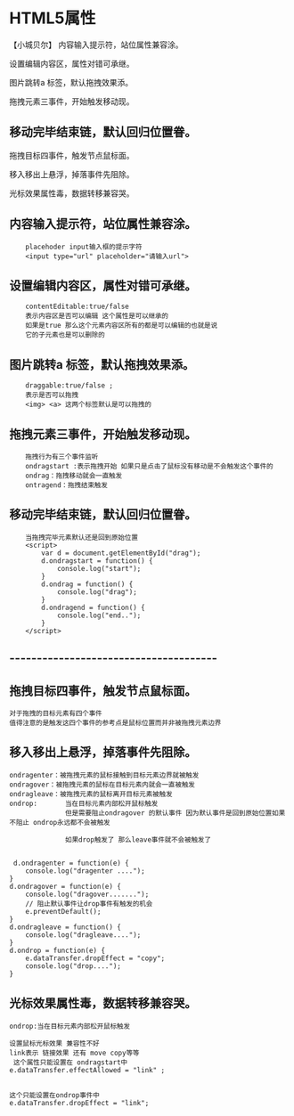 # HTML5属性

【小城贝尔】
内容输入提示符，站位属性兼容涂。

设置编辑内容区，属性对错可承继。

图片跳转a 标签，默认拖拽效果添。

拖拽元素三事件，开始触发移动现。

移动完毕结束链，默认回归位置眷。
----------------------------------
拖拽目标四事件，触发节点鼠标面。

移入移出上悬浮，掉落事件先阻除。

光标效果属性毒，数据转移兼容哭。

## 内容输入提示符，站位属性兼容涂。
        placehoder input输入框的提示字符
        <input type="url" placeholder="请输入url">
## 设置编辑内容区，属性对错可承继。
        contentEditable:true/false 
        表示内容区是否可以编辑 这个属性是可以继承的 
        如果是true 那么这个元素内容区所有的都是可以编辑的也就是说
        它的子元素也是可以删除的
## 图片跳转a 标签，默认拖拽效果添。
        draggable:true/false ;
        表示是否可以拖拽 
        <img> <a> 这两个标签默认是可以拖拽的
## 拖拽元素三事件，开始触发移动现。
        拖拽行为有三个事件监听
        ondragstart :表示拖拽开始 如果只是点击了鼠标没有移动是不会触发这个事件的
        ondrag：拖拽移动就会一直触发
        ontragend：拖拽结束触发 
## 移动完毕结束链，默认回归位置眷。
        当拖拽完毕元素默认还是回到原始位置
        <script>
            var d = document.getElementById("drag");
            d.ondragstart = function() {
                console.log("start");
            }
            d.ondrag = function() {
                console.log("drag");
            }
            d.ondragend = function() {
                console.log("end..");
            }
        </script>
## --------------------------------------
## 拖拽目标四事件，触发节点鼠标面。
    对于拖拽的目标元素有四个事件
    值得注意的是触发这四个事件的参考点是鼠标位置而并非被拖拽元素边界
## 移入移出上悬浮，掉落事件先阻除。
    ondragenter：被拖拽元素的鼠标接触到目标元素边界就被触发
    ondragover：被拖拽元素的鼠标在目标元素内就会一直被触发
    ondragleave：被拖拽元素的鼠标离开目标元素被触发
    ondrop:       当在目标元素内部松开鼠标触发
                  但是需要阻止ondragover 的默认事件 因为默认事件是回到原始位置如果不阻止 ondrop永远都不会被触发

                  如果drop触发了 那么leave事件就不会被触发了
    

     d.ondragenter = function(e) {
        console.log("dragenter ....");
    }
    d.ondragover = function(e) {
        console.log("dragover.......");
        // 阻止默认事件让drop事件有触发的机会
        e.preventDefault();
    }
    d.ondragleave = function() {
        console.log("dragleave....");
    }
    d.ondrop = function(e) {
        e.dataTransfer.dropEffect = "copy";
        console.log("drop....");
    }
## 光标效果属性毒，数据转移兼容哭。
    ondrop:当在目标元素内部松开鼠标触发

    设置鼠标光标效果 兼容性不好
    link表示 链接效果 还有 move copy等等
     这个属性只能设置在 ondragstart中
    e.dataTransfer.effectAllowed = "link" ;
    

    这个只能设置在ondrop事件中
    e.dataTransfer.dropEffect = "link";